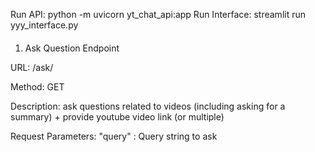 
Run API: python -m uvicorn yt_chat_api:app
Run Interface: streamlit run yyy_interface.py
####
1. Ask Question Endpoint

URL: /ask/

Method: GET

Description: ask questions related to videos (including asking for a summary) + provide youtube video link (or multiple) 

Request Parameters: "query" : Query string to ask

